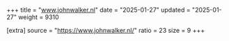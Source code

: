 +++
title = "www.johnwalker.nl"
date = "2025-01-27"
updated = "2025-01-27"
weight = 9310

[extra]
source = "https://www.johnwalker.nl/"
ratio = 23
size = 9
+++
